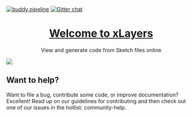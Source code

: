 [![buddy pipeline](https://app.buddy.works/manekinekko-1/xlayers/pipelines/pipeline/149790/badge.svg?token=cee6a291d42aeeb701176104f8623d429614bf77cb0c7d7b68bc5a342e49ffe9 "buddy pipeline")](https://app.buddy.works/manekinekko-1/xlayers/pipelines/pipeline/149790)
[![Gitter chat](https://badges.gitter.im/xlayers/gitter.png)](https://gitter.im/xlayers)

<h1 align="center"><a href="https://xlayers.app">Welcome to xLayers</a></h1>
<p align="center">View and generate code from Sketch files online</p>
<img align="center" src="https://github.com/manekinekko/xlayers/blob/master/src/assets/xlayers-ui-1.png?raw=true"/>

## Want to help?
Want to file a bug, contribute some code, or improve documentation? Excellent! Read up on our guidelines for contributing and then check out one of our issues in the hotlist: community-help.
